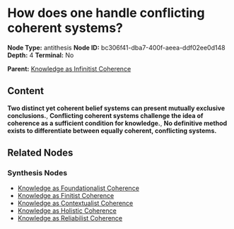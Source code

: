 # How does one handle conflicting coherent systems?

**Node Type:** antithesis
**Node ID:** bc306f41-dba7-400f-aeea-ddf02ee0d148
**Depth:** 4
**Terminal:** No

**Parent:** [Knowledge as Infinitist Coherence](knowledge-as-infinitist-coherence-synthesis-0ec016ac-1faa-4df1-b415-f26975c585d5.md)

## Content

**Two distinct yet coherent belief systems can present mutually exclusive conclusions.**, **Conflicting coherent systems challenge the idea of coherence as a sufficient condition for knowledge.**, **No definitive method exists to differentiate between equally coherent, conflicting systems.**

## Related Nodes

### Synthesis Nodes

- [Knowledge as Foundationalist Coherence](knowledge-as-foundationalist-coherence-synthesis-7b5099a8-b015-4bc0-a2ad-763c00b9dcc3.md)
- [Knowledge as Finitist Coherence](knowledge-as-finitist-coherence-synthesis-5cac0f43-022a-4078-8fe4-fc585a6d6392.md)
- [Knowledge as Contextualist Coherence](knowledge-as-contextualist-coherence-synthesis-9f2f8dd2-5b6a-43ad-a56e-230924bf2590.md)
- [Knowledge as Holistic Coherence](knowledge-as-holistic-coherence-synthesis-f874d6ae-c94d-450a-af50-e288d6dac84e.md)
- [Knowledge as Reliabilist Coherence](knowledge-as-reliabilist-coherence-synthesis-a3d7cffc-6ba4-403c-9e99-34f9646f3791.md)
